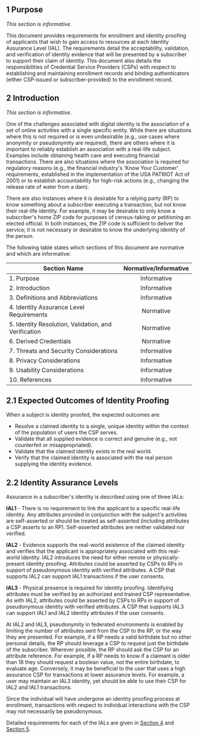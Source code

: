 <a name="sec1"></a>

<div class="breaker"></div>

## 1 <a name="purpose"></a> Purpose

_This section is informative._

This document provides requirements for enrollment and identity proofing of applicants that wish to gain access to resources at each Identity Assurance Level (IAL). The requirements detail the acceptability, validation, and verification of identity evidence that will be presented by a subscriber to support their claim of identity. This document also details the responsibilities of Credential Service Providers (CSPs) with respect to establishing and maintaining enrollment records and binding authenticators (either CSP-issued or subscriber-provided) to the enrollment record.

<a name="sec2"></a>

## 2 <a name="intro"></a> Introduction

_This section is informative._

One of the challenges associated with digital identity is the association of a set of online activities with a single specific entity. While there are situations where this is not required or is even undesirable (e.g., use cases where anonymity or pseudonymity are required), there are others where it is important to reliably establish an association with a real-life subject. Examples include obtaining health care and executing financial transactions. There are also situations where the association is required for regulatory reasons (e.g., the financial industry's 'Know Your Customer' requirements, established in the implementation of the USA PATRIOT Act of 2001) or to establish accountability for high-risk actions (e.g., changing the release rate of water from a dam).

There are also instances where it is desirable for a relying party (RP) to know something about a subscriber executing a transaction, but not know their real-life identity. For example, it may be desirable to only know a subscriber's home ZIP code for purposes of census-taking or petitioning an elected official. In both instances, the ZIP code is sufficient to deliver the service; it is not necessary or desirable to know the underlying identity of the person.

The following table states which sections of this document are normative and which are informative:

|Section Name|Normative/Informative|
|----|:--:|
|1. Purpose|Informative|
|2. Introduction|Informative|
|3. Definitions and Abbreviations|Informative|
|4. Identity Assurance Level Requirements|Normative|
|5. Identity Resolution, Validation, and Verification|Normative|
|6. Derived Credentials|Normative|
|7. Threats and Security Considerations|Informative|
|8. Privacy Considerations|Informative|
|9. Usability Considerations|Informative|
|10. References|Informative|

## 2.1 Expected Outcomes of Identity Proofing

When a subject is identity proofed, the expected outcomes are:

* Resolve a claimed identity to a single, unique identity within the context of the population of users the CSP serves.
* Validate that all supplied evidence is correct and genuine (e.g., not counterfeit or misappropriated).
* Validate that the claimed identity exists in the real world.
* Verify that the claimed identity is associated with the real person supplying the identity evidence.

## 2.2 Identity Assurance Levels

Assurance in a subscriber's identity is described using one of three IALs: 

**IAL1** - There is no requirement to link the applicant to a specific real-life identity. Any attributes provided in conjunction with the subject's activities are self-asserted or should be treated as self-asserted (including attributes a CSP asserts to an RP). Self-asserted attributes are neither validated nor verified.

**IAL2** - Evidence supports the real-world existence of the claimed identity and verifies that the applicant is appropriately associated with this real-world identity. IAL2 introduces the need for either remote or physically-present identity proofing. Attributes could be asserted by CSPs to RPs in support of pseudonymous identity with verified attributes. A CSP that supports IAL2 can support IAL1 transactions if the user consents.

**IAL3** - Physical presence is required for identity proofing. Identifying attributes must be verified by an authorized and trained CSP representative. As with IAL2, attributes could be asserted by CSPs to RPs in support of pseudonymous identity with verified attributes. A CSP that supports IAL3 can support IAL1 and IAL2 identity attributes if the user consents.

At IAL2 and IAL3, pseudonymity in federated environments is enabled by limiting the number of attributes sent from the CSP to the RP, or the way they are presented. For example, if a RP needs a valid birthdate but no other personal details, the RP should leverage a CSP to request just the birthdate of the subscriber. Wherever possible, the RP should ask the CSP for an attribute reference. For example, if a RP needs to know if a claimant is older than 18 they should request a boolean value, not the entire birthdate, to evaluate age. Conversely, it may be beneficial to the user that uses a high assurance CSP for transactions at lower assurance levels.  For example, a user may maintain an IAL3 identity, yet should be able to use their CSP for IAL2 and IAL1 transactions.

Since the individual will have undergone an identity proofing process at enrollment, transactions with respect to individual interactions with the CSP may not necessarily be pseudonymous.

Detailed requirements for each of the IALs are given in [Section 4](#ial-section) and [Section 5](#ipv-section).

